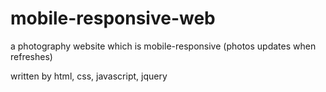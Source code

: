 # mobile-responsive-web
a photography website which is mobile-responsive
(photos updates when refreshes)

written by html, css, javascript, jquery
